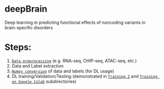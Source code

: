 # deepBrain
Deep learning in predicting functional effects of noncoding variants in brain-specific disorders

# Steps:
1. [```Data preprocessing```](https://github.com/Akmazad/deepBrain/tree/master/Data%20Processing) (e.g. RNA-seq, CHIP-seq, ATAC-seq, etc.)
2. Data and Label extraction
3. [```Numpy conversion```](https://github.com/Akmazad/deepBrain/blob/master/Data%20Processing/split_and_Numpy.py) of data and labels (for DL usage)
4. DL training/Validation/Testing (demonstrated in [```Training 2```](https://github.com/Akmazad/deepBrain/tree/master/Training%202) and [```Training on Google Colab```](https://github.com/Akmazad/deepBrain/tree/master/Training%20on%20Google%20Colab) subdirectories)






